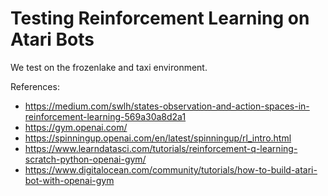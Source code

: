 # Testing Reinforcement Learning on Atari Bots

We test on the frozenlake and taxi environment.

References:
- https://medium.com/swlh/states-observation-and-action-spaces-in-reinforcement-learning-569a30a8d2a1
- https://gym.openai.com/
- https://spinningup.openai.com/en/latest/spinningup/rl_intro.html
- https://www.learndatasci.com/tutorials/reinforcement-q-learning-scratch-python-openai-gym/
- https://www.digitalocean.com/community/tutorials/how-to-build-atari-bot-with-openai-gym